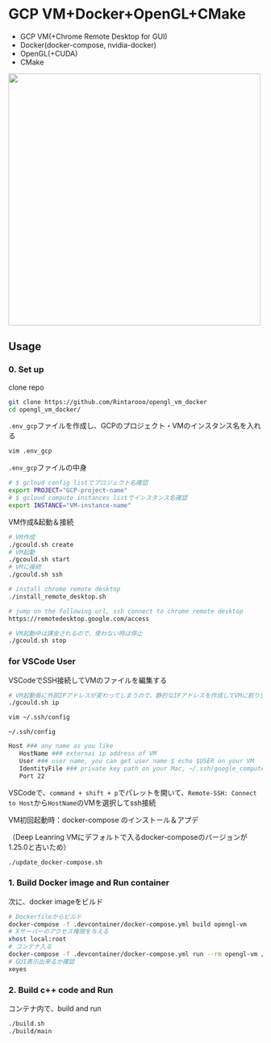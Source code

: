 # GCP VM+Docker+OpenGL+CMake

* GCP VM(+Chrome Remote Desktop for GUI)
* Docker(docker-compose, nvidia-docker)
* OpenGL(+CUDA)
* CMake

<img src="https://github.com/Rintarooo/VRP_DRL_MHA/assets/51239551/c8e2484b-da02-4f95-9812-16ad8c2c7f0e" width="500px">

## Usage

### 0. Set up

clone repo
```bash
git clone https://github.com/Rintarooo/opengl_vm_docker
cd opengl_vm_docker/
```


`.env_gcp`ファイルを作成し、GCPのプロジェクト・VMのインスタンス名を入れる
```bash
vim .env_gcp
```

`.env_gcp`ファイルの中身 
```bash
# $ gcloud config listでプロジェクト名確認
export PROJECT="GCP-project-name"
# $ gcloud compute instances listでインスタンス名確認
export INSTANCE="VM-instance-name"
```

VM作成&起動＆接続
```bash
# VM作成
./gcould.sh create
# VM起動
./gcould.sh start
# VMに接続
./gcould.sh ssh

# install chrome remote desktop
./install_remote_desktop.sh

# jump on the following url, ssh connect to chrome remote desktop
https://remotedesktop.google.com/access

# VM起動中は課金されるので、使わない時は停止
./gcould.sh stop
```

### for VSCode User

VSCodeでSSH接続してVMのファイルを編集する

```bash
# VM起動毎に外部IPアドレスが変わってしまうので、静的なIPアドレスを作成してVMに割り当てる
./gcould.sh ip

vim ~/.ssh/config
```

`~/.ssh/config`
```bash
Host ### any name as you like
   HostName ### externai ip address of VM
   User ### user name, you can get user name $ echo $USER on your VM
   IdentityFile ### private key path on your Mac, ~/.ssh/google_compute_engine
   Port 22
```

VSCodeで、`command + shift + p`でパレットを開いて、`Remote-SSH: Connect to Host`から`HostName`のVMを選択してssh接続


VM初回起動時：docker-compose のインストール＆アプデ

（Deep Leanring VMにデフォルトで入るdocker-composeのバージョンが1.25.0と古いため）

```bash
./update_docker-compose.sh
```

### 1. Build Docker image and Run container
次に、docker imageをビルド

```bash
# Dockerfileからビルド
docker-compose -f .devcontainer/docker-compose.yml build opengl-vm
# Xサーバーのアクセス権限を与える
xhost local:root
# コンテナ入る
docker-compose -f .devcontainer/docker-compose.yml run --rm opengl-vm /bin/bash
# GUI表示出来るか確認
xeyes
```

### 2. Build c++ code and Run

コンテナ内で、build and run
```bash
./build.sh
./build/main
```
